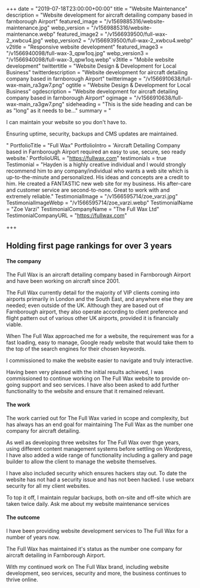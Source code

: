 +++
date = "2019-07-18T23:00:00+00:00"
title = "Website Maintenance"
description = "Website development for aircraft detailing company based in farnborough Airport"
featured_image = "/v1569885316/website-maintenance.jpg"
webp_version = "/v1569885316/website-maintenance.webp"
featured_image2 = "/v1566939500/full-wax-2_xwbcu4.jpg"
webp_version2 = "/v1566939500/full-wax-2_xwbcu4.webp"
v2title = "Responsive website development"
featured_image3 = "/v1566940098/full-wax-3_qpw1oq.jpg"
webp_version3 = "/v1566940098/full-wax-3_qpw1oq.webp"
v3title = "Mobile website development"
twittertitle = "Website Design & Development for Local Business"
twitterdescription = "Website development for aircraft detailing company based in farnborough Airport"
twitterimage = "/v1566910638/full-wax-main_ra3gw7.png"
ogtitle = "Website Design & Development for Local Business"
ogdescription = "Website development for aircraft detailing company based in farnborough Airport"
ogimage = "/v1566910638/full-wax-main_ra3gw7.png"
sideheading = "This is the side heading and can be as \"long\" as it needs to be..."
summary = "<p>I can maintain your website so you don't have to.</p><p>Ensuring uptime, security, backups and CMS updates are maintained.</p>"
PortfolioTitle = "Full Wax"
PortfolioIntro = 'Aircraft Detailing Company based in Farnborough Airport required an easy to use, secure, seo ready website.'
PortfolioURL = "https://fullwax.com"
testimonials = true
 Testimonial = "Hayden is a highly creative individual and I would strongly recommend him to any company/individual who wants a web site which is up-to-the-minute and personalized. His ideas and concepts are a credit to him. He created a FANTASTIC new web site for my business. His after-care and customer service are second-to-none. Great to work with and extremely reliable."
 TestimonialImage = "/v1566595714/zoe_varzi.jpg"
 TestimonialImageWebp = "/v1566595714/zoe_varzi.webp"
 TestimonialName = "Zoe Varzi"
 TestimonialCompanyName = "The Full Wax Ltd"
 TestimonialCompanyURL = "https://fullwax.com"


+++
## Holding first page rankings for over 3 years

<h4><strong>The company</strong></h4>

The Full Wax is an aircraft detailing company based in Farnborough Airport and have been working on aircraft since 2001. 

The Full Wax currently detail for the majority of VIP clients coming into airports primarily in London and the South East, and anywhere else they are needed; even outside of the UK. Although they are based out of Farnborough airport, they also operate according to client preference and flight pattern out of various other UK airports, provided it is financially viable. 

When The Full Wax approached me for a website, the requirement was for a fast loading, easy to manage, Google ready website that would take them to the top of the search engines for their chosen keywords.

I commissioned to make the website easier to navigate and truly interactive.

Having been very pleased with the initial results achieved, I was commissioned to continue working on The Full Wax website to provide on-going support and seo services. I have also been asked to add further functionality to the website and ensure that it remained relevant.

<h4><strong>The work</strong></h4>

The work carried out for The Full Wax varied in scope and complexity, but has always has an end goal for maintaining The Full Wax as the number one company for aircraft detailing.

As well as developing three websites for The Full Wax over thge years, using different content management systems before settling on Wordpress, I have also added a wide range of functionality including a gallery and page builder to allow the client to manage the website themselves.

I have also included security which ensures hackers stay out. To date the website has not had a security issue and has not been hacked. I use webarx security for all my client websites.

To top it off, I maintain regular backups, both on-site and off-site which are taken twice daily. Ask me about my website maintenance services

<h4><strong>The outcome</strong></h4>

I have been providing website development services to The Full Wax for a number of years now.

The Full Wax has maintained it's status as the number one company for aircraft detailing in Farnborough Airport.

With my continued work on The Full Wax brand, including website development, seo services, security and more, the business continues to thrive online.